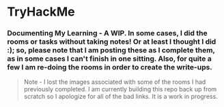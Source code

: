 # TryHackMe
### Documenting My Learning - A WIP. In some cases, I did the rooms or tasks without taking notes! Or at least I thought I did :); so, please note that I am posting these as I complete them, as in some cases I can't finish in one sitting. Also, for quite a few I am re-doing the rooms in order to create the write-ups.

> Note - I lost the images associated with some of the rooms I had previously completed. I am currently building this repo back up from scratch so I apologize for all of the bad links. It is a work in progress.
